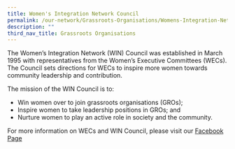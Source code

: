 ```yaml
---
title: Women's Integration Network Council
permalink: /our-network/Grassroots-Organisations/Womens-Integration-Network-Council
description: ""
third_nav_title: Grassroots Organisations
---
```

The Women’s Integration Network (WIN) Council was established in March 1995 with representatives from the Women’s Executive Committees (WECs). The Council sets directions for WECs to inspire more women towards community leadership and contribution.

The mission of the WIN Council is to:

* Win women over to join grassroots organisations (GROs);
* Inspire women to take leadership positions in GROs; and
* Nurture women to play an active role in society and the community.

For more information on WECs and WIN Council, please visit our [Facebook Page](https://www.facebook.com/PAWIN.sg/)